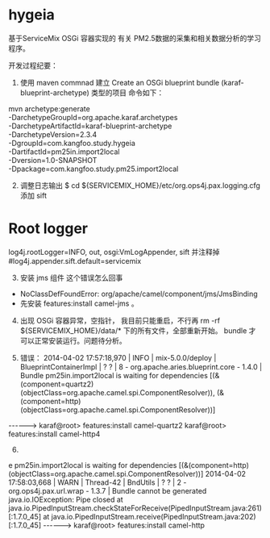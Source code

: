 hygeia
======

基于ServiceMix OSGi 容器实现的 有关 PM2.5数据的采集和相关数据分析的学习程序。

开发过程纪要：

1. 使用 maven commnad 建立 Create an OSGi blueprint bundle (karaf-blueprint-archetype) 类型的项目
命令如下：

mvn archetype:generate \
    -DarchetypeGroupId=org.apache.karaf.archetypes \
    -DarchetypeArtifactId=karaf-blueprint-archetype \
    -DarchetypeVersion=2.3.4 \
    -DgroupId=com.kangfoo.study.hygeia \
    -DartifactId=pm25in.import2local \
    -Dversion=1.0-SNAPSHOT \
    -Dpackage=com.kangfoo.study.pm25.import2local


2. 调整日志输出
$ cd ${SERVICEMIX_HOME}/etc/org.ops4j.pax.logging.cfg
添加 sift
# Root logger
log4j.rootLogger=INFO, out, osgi:VmLogAppender, sift
并注释掉
#log4j.appender.sift.default=servicemix

3. 安装 jms 组件
这个错误怎么回事
 * NoClassDefFoundError: org/apache/camel/component/jms/JmsBinding
 * 先安装 features:install camel-jms 。

4. 出现 OSGi 容器异常，空指针，
 我目前只能重启，不行再 rm -rf ${SERVICEMIX_HOME}/data/* 下的所有文件，全部重新开始。
 bundle 才可以正常安装运行。问题待分析。


5. 错误：
2014-04-02 17:57:18,970 | INFO | mix-5.0.0/deploy | BlueprintContainerImpl | ? ? | 8 - org.apache.aries.blueprint.core - 1.4.0 | Bundle pm25in.import2local is waiting for dependencies [(&(component=quartz2)(objectClass=org.apache.camel.spi.ComponentResolver)), (&(component=http)(objectClass=org.apache.camel.spi.ComponentResolver))]

------>
 karaf@root> features:install camel-quartz2
 karaf@root> features:install camel-http4

6.
e pm25in.import2local is waiting for dependencies [(&(component=http)(objectClass=org.apache.camel.spi.ComponentResolver))]
2014-04-02 17:58:03,668 | WARN | Thread-42 | BndUtils | ? ? | 2 - org.ops4j.pax.url.wrap - 1.3.7 | Bundle cannot be generated
java.io.IOException: Pipe closed
at java.io.PipedInputStream.checkStateForReceive(PipedInputStream.java:261)[:1.7.0_45]
at java.io.PipedInputStream.receive(PipedInputStream.java:202)[:1.7.0_45]
------>
karaf@root> features:install camel-http
